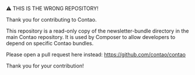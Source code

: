 ⚠ THIS IS THE WRONG REPOSITORY!

Thank you for contributing to Contao.

This repository is a read-only copy of the newsletter-bundle directory in the main Contao repository. It is used by Composer to allow developers to depend on specific Contao bundles.

Please open a pull request here instead: https://github.com/contao/contao

Thank you for your contribution!
